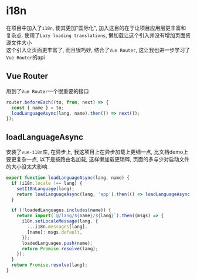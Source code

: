 # i18n

在项目中加入了`i18n`, 使其更加"国际化", 加入这目的在于让项目应用层更丰富和复杂点. 使用了`Lazy loading translations`, 懒加载让这个引入并没有增加页面资源文件大小  
这个引入让页面更丰富了, 而且很巧妙, 结合了`Vue Router`, 这让我也进一步学习了`Vue Router`的api

## Vue Router

用到了`Vue Router`一个很重要的接口

```javascript
router.beforeEach((to, from, next) => {
  const { name } = to;
  loadLanguageAsync(lang, name).then(() => next());
});
```

## loadLanguageAsync

安装了`vue-i18n`库, 在异步上, 我这项目上在异步加载上更细一点, 比文档demo上要更复杂一点, 以下是按路由名加载, 这样懒加载更琐碎, 页面的多与少对启动文件的大小没太大影响.

```javascript
export function loadLanguageAsync(lang, name) {
  if (i18n.locale !== lang) {
    setI18nLanguage(lang);
    return loadLanguageAsync(lang, 'app').then(() => loadLanguageAsync(lang, name));
  }

  if (!loadedLanguages.includes(name)) {
    return import(`@/lang/${name}/${lang}`).then((msgs) => {
      i18n.setLocaleMessage(lang, {
        ...i18n.messages[lang],
        [name]: msgs.default,
      });
      loadedLanguages.push(name);
      return Promise.resolve(lang);
    });
  }
  return Promise.resolve(lang);
}
```